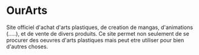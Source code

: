 # OurArts
Site officiel d'achat d'arts plastiques, de creation de mangas, d'animations (.....), et de vente de divers produits. Ce site permet non seulement de se procurer des oeuvres d'arts plastiques mais peut etre utiliser pour bien d'autres choses. 
